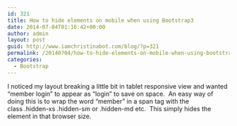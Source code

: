 ```yaml
---
id: 321
title: How to hide elements on mobile when using Bootstrap3
date: 2014-07-04T01:16:42+00:00
author: admin
layout: post
guid: http://www.iamchristinabot.com/blog/?p=321
permalink: /20140704/how-to-hide-elements-on-mobile-when-using-bootstrap3/
categories:
  - Bootstrap
---
```

I noticed my layout breaking a little bit in tablet responsive view and wanted &#8220;member login&#8221; to appear as &#8220;login&#8221; to save on space.  An easy way of doing this is to wrap the word &#8220;member&#8221; in a span tag with the class .hidden-xs .hidden-sm or .hidden-md etc.  This simply hides the element in that browser size.